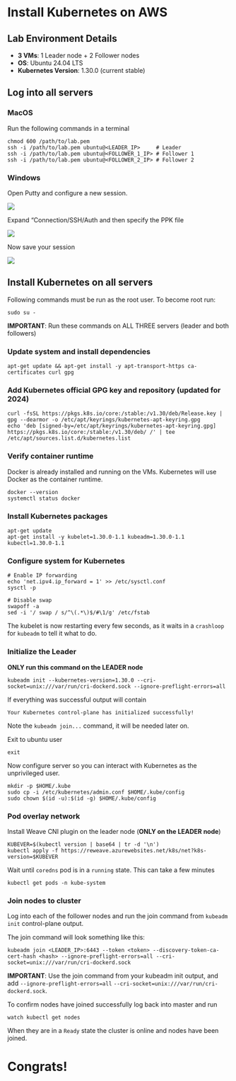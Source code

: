 # Install Kubernetes on AWS
## Lab Environment Details
- **3 VMs**: 1 Leader node + 2 Follower nodes
- **OS**: Ubuntu 24.04 LTS
- **Kubernetes Version**: 1.30.0 (current stable)

## Log into all servers 
### MacOS 
Run the following commands in a terminal 
```
chmod 600 /path/to/lab.pem
ssh -i /path/to/lab.pem ubuntu@<LEADER_IP>     # Leader
ssh -i /path/to/lab.pem ubuntu@<FOLLOWER_1_IP> # Follower 1  
ssh -i /path/to/lab.pem ubuntu@<FOLLOWER_2_IP> # Follower 2
```

### Windows 
Open Putty and configure a new session. 
  
![](index/C4EC1E64-175D-4C84-8C49-D938337FA35A.png)


Expand “Connection/SSH/Auth and then specify the PPK file 

![](index/6FFB137C-1AD8-48A1-97E6-F5F6DA4BC55B.png)

 Now save your session 

![](index/FD3BA694-FD69-4C86-8EAF-4D5FC813EABA.png)


## Install Kubernetes on all servers

Following commands must be run as the root user. To become root run: 
```
sudo su - 
```

**IMPORTANT**: Run these commands on ALL THREE servers (leader and both followers)

### Update system and install dependencies
```
apt-get update && apt-get install -y apt-transport-https ca-certificates curl gpg
```

### Add Kubernetes official GPG key and repository (updated for 2024)
```
curl -fsSL https://pkgs.k8s.io/core:/stable:/v1.30/deb/Release.key | gpg --dearmor -o /etc/apt/keyrings/kubernetes-apt-keyring.gpg
echo 'deb [signed-by=/etc/apt/keyrings/kubernetes-apt-keyring.gpg] https://pkgs.k8s.io/core:/stable:/v1.30/deb/ /' | tee /etc/apt/sources.list.d/kubernetes.list
```

### Verify container runtime
Docker is already installed and running on the VMs. Kubernetes will use Docker as the container runtime.
```
docker --version
systemctl status docker
```

### Install Kubernetes packages
```
apt-get update
apt-get install -y kubelet=1.30.0-1.1 kubeadm=1.30.0-1.1 kubectl=1.30.0-1.1
```

### Configure system for Kubernetes
```
# Enable IP forwarding
echo 'net.ipv4.ip_forward = 1' >> /etc/sysctl.conf
sysctl -p

# Disable swap
swapoff -a
sed -i '/ swap / s/^\(.*\)$/#\1/g' /etc/fstab
```

The kubelet is now restarting every few seconds, as it waits in a `crashloop` for `kubeadm` to tell it what to do.

### Initialize the Leader
**ONLY run this command on the LEADER node**

```
kubeadm init --kubernetes-version=1.30.0 --cri-socket=unix:///var/run/cri-dockerd.sock --ignore-preflight-errors=all
```

If everything was successful output will contain 
````
Your Kubernetes control-plane has initialized successfully!
````

Note the `kubeadm join...` command, it will be needed later on.

Exit to ubuntu user 
```
exit
```

Now configure server so you can interact with Kubernetes as the unprivileged user. 
```
mkdir -p $HOME/.kube
sudo cp -i /etc/kubernetes/admin.conf $HOME/.kube/config
sudo chown $(id -u):$(id -g) $HOME/.kube/config
```

### Pod overlay network
Install Weave CNI plugin on the leader node (**ONLY on the LEADER node**)
```
KUBEVER=$(kubectl version | base64 | tr -d '\n')
kubectl apply -f https://reweave.azurewebsites.net/k8s/net?k8s-version=$KUBEVER
```

Wait until `coredns` pod is in a `running` state. This can take a few minutes
```
kubectl get pods -n kube-system
```

### Join nodes to cluster 
Log into each of the follower nodes and run the join command from `kubeadm init` control-plane output. 

The join command will look something like this:
```
kubeadm join <LEADER_IP>:6443 --token <token> --discovery-token-ca-cert-hash <hash> --ignore-preflight-errors=all --cri-socket=unix:///var/run/cri-dockerd.sock
```

**IMPORTANT**: Use the join command from your kubeadm init output, and add `--ignore-preflight-errors=all` `--cri-socket=unix:///var/run/cri-dockerd.sock`.

To confirm nodes have joined successfully log back into master and run 
```
watch kubectl get nodes 
````

When they are in a `Ready` state the cluster is online and nodes have been joined. 

# Congrats! 
